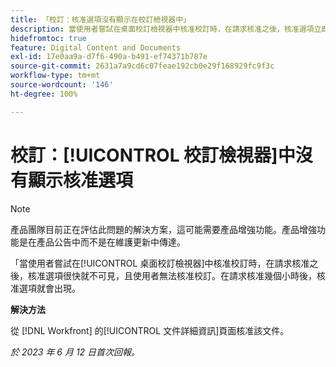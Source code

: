 ```yaml
---
title: 「校訂：核准選項沒有顯示在校訂檢視器中」
description: 當使用者嘗試在桌面校訂檢視器中核准校訂時，在請求核准之後，核准選項立即無法看見，且使用者無法核准校訂。在請求核准幾個小時後，核准選項就會出現。
hidefromtoc: true
feature: Digital Content and Documents
exl-id: 17e0aa9a-d7f6-490a-b491-ef74371b787e
source-git-commit: 2631a7a9cd6c07feae192cb0e29f168929fc9f3c
workflow-type: tm+mt
source-wordcount: '146'
ht-degree: 100%

---
```


# 校訂：[!UICONTROL 校訂檢視器]中沒有顯示核准選項

>[!NOTE]
>
>產品團隊目前正在評估此問題的解決方案，這可能需要產品增強功能。產品增強功能是在產品公告中而不是在維護更新中傳達。

「當使用者嘗試在[!UICONTROL 桌面校訂檢視器]中核准校訂時，在請求核准之後，核准選項很快就不可見，且使用者無法核准校訂。在請求核准幾個小時後，核准選項就會出現。

**解決方法**

從 [!DNL Workfront] 的[!UICONTROL 文件詳細資訊]頁面核准該文件。

_於 2023 年 6 月 12 日首次回報。_

